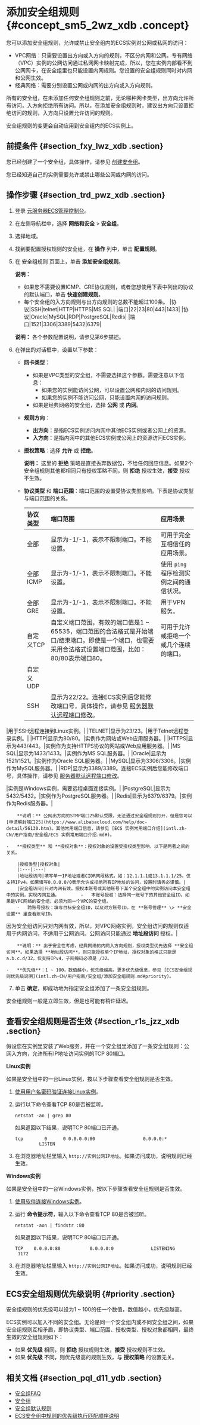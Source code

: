 # 添加安全组规则 {#concept_sm5_2wz_xdb .concept}

您可以添加安全组规则，允许或禁止安全组内的ECS实例对公网或私网的访问：

-   VPC网络：只需要设置出方向或入方向的规则，不区分内网和公网。专有网络（VPC）实例的公网访问通过私网网卡映射完成，所以，您在实例内部看不到公网网卡，在安全组里也只能设置内网规则。您设置的安全组规则同时对内网和公网生效。
-   经典网络：需要分别设置公网或内网的出方向或入方向规则。

所有的安全组，在未添加任何安全组规则之前，无论哪种网卡类型，出方向允许所有访问，入方向拒绝所有访问。所以，在添加安全组规则时，建议出方向只设置拒绝访问的规则，入方向只设置允许访问的规则。

安全组规则的变更会自动应用到安全组内的ECS实例上。

## 前提条件 {#section_fxy_lwz_xdb .section}

您已经创建了一个安全组，具体操作，请参见 [创建安全组](intl.zh-CN/用户指南/安全组/创建安全组.md#)。

您已经知道自己的实例需要允许或禁止哪些公网或内网的访问。

## 操作步骤 {#section_trd_pwz_xdb .section}

1.  登录 [云服务器ECS管理控制台](https://ecs.console.aliyun.com/#/home)。
2.  在左侧导航栏中，选择 **网络和安全** \> **安全组**。
3.  选择地域。
4.  找到要配置授权规则的安全组，在 **操作** 列中，单击 **配置规则**。
5.  在 安全组规则 页面上，单击 **添加安全组规则**。

    **说明：** 

    -   如果您不需要设置ICMP、GRE协议规则，或者您想使用下表中列出的协议的默认端口，单击 **快速创建规则**。
    -   每个安全组的入方向规则与出方向规则的总数不能超过100条。
    |协议|SSH|telnet|HTTP|HTTPS|MS SQL|
    |端口|22|23|80|443|1433|
    |协议|Oracle|MySQL|RDP|PostgreSQL|Redis|
    |端口|1521|3306|3389|5432|6379|

    **说明：** 各个参数配置说明，请参见第6步描述。

6.  在弹出的对话框中，设置以下参数：
    -   **网卡类型**：
        -   如果是VPC类型的安全组，不需要选择这个参数。需要注意以下信息：
            -   如果您的实例能访问公网，可以设置公网和内网的访问规则。
            -   如果您的实例不能访问公网，只能设置内网的访问规则。
        -   如果是经典网络的安全组，选择 **公网** 或 **内网**。
    -   **规则方向**：
        -   **出方向**：是指ECS实例访问内网中其他ECS实例或者公网上的资源。
        -   **入方向**：是指内网中的其他ECS实例或公网上的资源访问ECS实例。
    -   **授权策略**：选择 **允许** 或 **拒绝**。

        **说明：** 这里的 **拒绝** 策略是直接丢弃数据包，不给任何回应信息。如果2个安全组规则其他都相同只有授权策略不同，则 **拒绝** 授权生效，**接受** 授权不生效。

    -   **协议类型** 和 **端口范围**：端口范围的设置受协议类型影响。下表是协议类型与端口范围的关系。

        |协议类型|端口范围|应用场景|
        |:---|:---|:---|
        |全部|显示为-1/-1，表示不限制端口。不能设置。|可用于完全互相信任的应用场景。|
        |全部ICMP|显示为-1/-1，表示不限制端口。不能设置。|使用 `ping` 程序检测实例之间的通信状况。|
        |全部GRE|显示为-1/-1，表示不限制端口。不能设置。|用于VPN服务。|
        |自定义TCP|自定义端口范围，有效的端口值是1 ~ 65535，端口范围的合法格式是开始端口/结束端口。即使是一个端口，也需要采用合法格式设置端口范围，比如：80/80表示端口80。|可用于允许或拒绝一个或几个连续的端口。|
        |自定义UDP|
        |SSH|显示为22/22。连接ECS实例后您能修改端口号，具体操作，请参见 [服务器默认远程端口修改](https://www.alibabacloud.com/help/doc-detail/51644.htm)。

|用于SSH远程连接到Linux实例。|
        |TELNET|显示为23/23。|用于Telnet远程登录实例。|
        |HTTP|显示为80/80。|实例作为网站或Web应用服务器。|
        |HTTPS|显示为443/443。|实例作为支持HTTPS协议的网站或Web应用服务器。|
        |MS SQL|显示为1433/1433。|实例作为MS SQL服务器。|
        |Oracle|显示为1521/1521。|实例作为Oracle SQL服务器。|
        |MySQL|显示为3306/3306。|实例作为MySQL服务器。|
        |RDP|显示为3389/3389。连接ECS实例后您能修改端口号，具体操作，请参见 [服务器默认远程端口修改](https://www.alibabacloud.com/help/doc-detail/51644.htm)。

|实例是Windows实例，需要远程桌面连接实例。|
        |PostgreSQL|显示为5432/5432。|实例作为PostgreSQL服务器。|
        |Redis|显示为6379/6379。|实例作为Redis服务器。|

        **说明：** 公网出方向的STMP端口25默认受限，无法通过安全组规则打开，但是您可以 [申请解封端口25](https://www.alibabacloud.com/help/doc-detail/56130.htm)。其他常用端口信息，请参见 [ECS 实例常用端口介绍](intl.zh-CN/用户指南/安全组/ECS 实例常用端口介绍.md#)。

    -   **授权类型** 和 **授权对象**：授权对象的设置受授权类型影响，以下是两者之间的关系。

        |授权类型|授权对象|
        |:---|:---|
        |地址段访问|填写单一IP地址或者CIDR网段格式，如：12.1.1.1或13.1.1.1/25。仅支持IPv4。如果填写0.0.0.0/0表示允许或拒绝所有IP地址的访问，设置时请务必谨慎。|
        |安全组访问|只对内网有效。授权本账号或其他账号下某个安全组中的实例访问本安全组中的实例，实现内网互通。        -   本账号授权：选择同一账号下的其他安全组ID。如果是VPC网络的安全组，必须为同一个VPC的安全组。
        -   跨账号授权：填写目标安全组ID，以及对方账号ID。在 **账号管理** \> **安全设置** 里查看账号ID。
因为安全组访问只对内网有效，所以，对VPC网络实例，安全组访问的规则仅适用于内网访问，不适用于公网访问。公网访问只能通过 **地址段访问** 授权。|

        **说明：** 出于安全性考虑，经典网络的内网入方向规则，授权类型优先选择 **安全组访问**。如果选择 **地址段访问**，则只能授权单个IP地址，授权对象的格式只能是 a.b.c.d/32，仅支持IPv4，子网掩码必须是 /32。

    -   **优先级**：1 ~ 100，数值越小，优先级越高。更多优先级信息，参见 [ECS安全组规则优先级说明](intl.zh-CN/用户指南/安全组/添加安全组规则.md#priority)。

         

7.  单击 **确定**，即成功地为指定安全组添加了一条安全组规则。

安全组规则一般是立即生效，但是也可能有稍许延迟。

## 查看安全组规则是否生效 {#section_r1s_jzz_xdb .section}

假设您在实例里安装了Web服务，并在一个安全组里添加了一条安全组规则：公网入方向，允许所有IP地址访问实例的TCP 80端口。

**Linux实例**

如果是安全组中的一台Linux实例，按以下步骤查看安全组规则是否生效。

1.  [使用用户名密码验证连接Linux实例](intl.zh-CN/用户指南/连接实例/使用用户名密码验证连接Linux实例.md#)。
2.  运行以下命令查看TCP 80是否被监听。

    ```
    netstat -an | grep 80
    ```

    如果返回以下结果，说明TCP 80端口已开通。

    ```
    tcp        0      0 0.0.0.0:80                  0.0.0.0:*                   LISTEN
    ```

3.  在浏览器地址栏里输入 `http://实例公网IP地址`。如果访问成功，说明规则已经生效。

**Windows实例**

如果是安全组中的一台Windows实例，按以下步骤查看安全组规则是否生效。

1.  [使用软件连接Windows实例](intl.zh-CN/用户指南/连接实例/使用软件连接Windows实例.md#)。
2.  运行 **命令提示符**，输入以下命令查看TCP 80是否被监听。

    ```
    netstat -aon | findstr :80
    ```

    如果返回以下结果，说明TCP 80端口已开通。

    ```
    TCP    0.0.0.0:80           0.0.0.0:0              LISTENING       1172
    ```

3.  在浏览器地址栏里输入 `http://实例公网IP地址`。如果访问成功，说明规则已经生效。

## ECS安全组规则优先级说明 {#priority .section}

安全组规则的优先级可以设为1 ~ 100的任一个数值，数值越小，优先级越高。

ECS实例可以加入不同的安全组。无论是同一个安全组内或不同安全组之间，如果安全组规则互相矛盾，即协议类型、端口范围、授权类型、授权对象都相同，最终生效的安全组规则如下：

-   如果 **优先级** 相同，则 **拒绝** 授权规则生效，**接受** 授权规则不生效。
-   如果 **优先级** 不同，则优先级高的规则生效，与 **授权策略** 的设置无关。

## 相关文档 {#section_pql_d11_ydb .section}

-   [安全组FAQ](https://www.alibabacloud.com/help/faq-detail/40570.htm)
-   [安全组](../../../../intl.zh-CN/产品简介/网络和安全性/安全组.md#)
-   [安全组默认规则](intl.zh-CN/用户指南/安全组/安全组默认规则.md#)
-   [ECS安全组中规则的优先级执行匹配顺序说明](https://www.alibabacloud.com/help/faq-detail/40642.htm)

